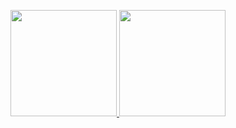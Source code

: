 <p align="center">
<a href="https://github.com/alxtrkhv">
  <img height="170px" src="https://github-readme-stats.vercel.app/api?username=alxtrkhv&theme=vue-dark&include_all_commits=true&count_private=true"/>
  <img height="170px" src="https://github-readme-stats.vercel.app/api/top-langs/?username=alxtrkhv&layout=compact&theme=vue-dark&hide=css,html,shaderlab,hlsl,swift,kotlin&exclude_repo=dotfiles"/>
</a>
</p>
